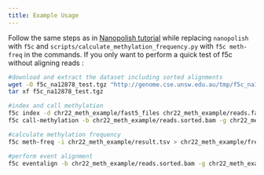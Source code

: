```yaml
---
title: Example Usage
---
```


Follow the same steps as in [Nanopolish tutorial](https://nanopolish.readthedocs.io/en/latest/quickstart_call_methylation.html) while replacing `nanopolish` with `f5c` and `scripts/calculate_methylation_frequency.py` with `f5c meth-freq` in the commands. If you only want to perform a quick test of f5c without aligning reads :
```sh
#download and extract the dataset including sorted alignments
wget -O f5c_na12878_test.tgz "http://genome.cse.unsw.edu.au/tmp/f5c_na12878_test.tgz"
tar xf f5c_na12878_test.tgz

#index and call methylation
f5c index -d chr22_meth_example/fast5_files chr22_meth_example/reads.fastq
f5c call-methylation -b chr22_meth_example/reads.sorted.bam -g chr22_meth_example/humangenome.fa -r chr22_meth_example/reads.fastq > chr22_meth_example/result.tsv

#calculate methylation frequency
f5c meth-freq -i chr22_meth_example/result.tsv > chr22_meth_example/freq.tsv

#perform event alignment
f5c eventalign -b chr22_meth_example/reads.sorted.bam -g chr22_meth_example/humangenome.fa -r chr22_meth_example/reads.fastq > chr22_meth_example/events.tsv
```
